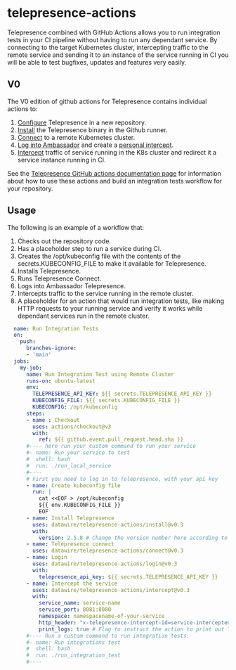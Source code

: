 # telepresence-actions

Telepresence combined with GitHub Actions allows you to run integration tests in your CI pipeline without having to run any dependant service. By connecting to the target Kubernetes cluster, intercepting traffic to the remote service and sending it to an instance of the service running in CI you will be able to test bugfixes, updates and features very easily.

## V0

The V0 edition of github actions for Telepresence contains individual actions to:

1. [Configure](./configure) Telepresence in a new repository.
1. [Install](./install) the Telepresence binary in the Github runner.
1. [Connect](./connect) to a remote Kubernetes cluster.
1. [Log into Ambassador](./login) and create a [personal intercept](https://www.getambassador.io/docs/telepresence/latest/concepts/intercepts/#personal-intercept).
1. [Intercept](./intercept) traffic of service running in the K8s cluster and redirect it a service instance running in CI.

See the [Telepresence GitHub actions documentation page](https://www.getambassador.io/docs/telepresence/latest/ci/github-actions/) for information about how to use these actions and build an integration tests workflow for your repository.


## Usage

The following is an example of a workflow that:

1. Checks out the repository code.
1. Has a placeholder step to run a service during CI.
1. Creates the /opt/kubeconfig file with the contents of the secrets.KUBECONFIG_FILE to make it available for Telepresence.
1. Installs Telepresence.
1. Runs Telepresence Connect.
1. Logs into Ambassador Telepresence.
1. Intercepts traffic to the service running in the remote cluster.
1. A placeholder for an action that would run integration tests, like making HTTP requests to your running service and verify it works while dependant services run in the remote cluster.

```yaml
  name: Run Integration Tests
  on:
    push:
      branches-ignore:
      - 'main'
  jobs:
    my-job:
      name: Run Integration Test using Remote Cluster
      runs-on: ubuntu-latest
      env:
        TELEPRESENCE_API_KEY: ${{ secrets.TELEPRESENCE_API_KEY }}
        KUBECONFIG_FILE: ${{ secrets.KUBECONFIG_FILE }}
        KUBECONFIG: /opt/kubeconfig
      steps:
      - name : Checkout
        uses: actions/checkout@v3
        with:
          ref: ${{ github.event.pull_request.head.sha }}
      #---- here run your custom command to run your service
      #- name: Run your service to test
      #  shell: bash
      #  run: ./run_local_service
      #----
      # First you need to log in to Telepresence, with your api key
      - name: Create kubeconfig file
        run: |
          cat <<EOF > /opt/kubeconfig
          ${{ env.KUBECONFIG_FILE }}
          EOF
      - name: Install Telepresence
        uses: datawire/telepresence-actions/install@v0.3
        with:
          version: 2.5.8 # Change the version number here according to the version of Telepresence in your cluster or omit this parameter to install the latest version
      - name: Telepresence connect
        uses: datawire/telepresence-actions/connect@v0.3
      - name: Login
        uses: datawire/telepresence-actions/login@v0.3
        with:
          telepresence_api_key: ${{ secrets.TELEPRESENCE_API_KEY }}
      - name: Intercept the service
        uses: datawire/telepresence-actions/intercept@v0.3
        with:
          service_name: service-name
          service_port: 8081:8080
          namespace: namespacename-of-your-service
          http_header: "x-telepresence-intercept-id=service-intercepted" # Custom HTTP header name and value that will identify traffic desired to go to the local service instace.
          print_logs: true # Flag to instruct the action to print out Telepresence logs and export an artifact with them
      #---- Run a custom command to run integration tests.
      #- name: Run integrations test
      #  shell: bash
      #  run: ./run_integration_test
      #----
```

